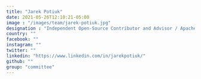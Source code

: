 ```yaml
---
title: "Jarek Potiuk"
date: 2021-05-26T12:10:21-05:00
image : "/images/team/jarek-potiuk.jpg"
designation : "Independent Open-Source Contributor and Advisor / Apache Airflow PMC Member and Committer"
country: ""
facebook: ""
instagram: ""
twitter: ""
linkedin: "https://www.linkedin.com/in/jarekpotiuk/"
github: ""
group: "committee"
---
```


